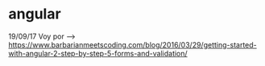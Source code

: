 # angular

19/09/17
Voy por --> https://www.barbarianmeetscoding.com/blog/2016/03/29/getting-started-with-angular-2-step-by-step-5-forms-and-validation/

